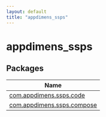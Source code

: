 ```yaml
---
layout: default
title: "appdimens_ssps"
---
```


# appdimens_ssps

## Packages

| Name |
|---|
| [com.appdimens.ssps.code](appdimens_ssps/com.appdimens.ssps.code/index.md) |
| [com.appdimens.ssps.compose](appdimens_ssps/com.appdimens.ssps.compose/index.md) |